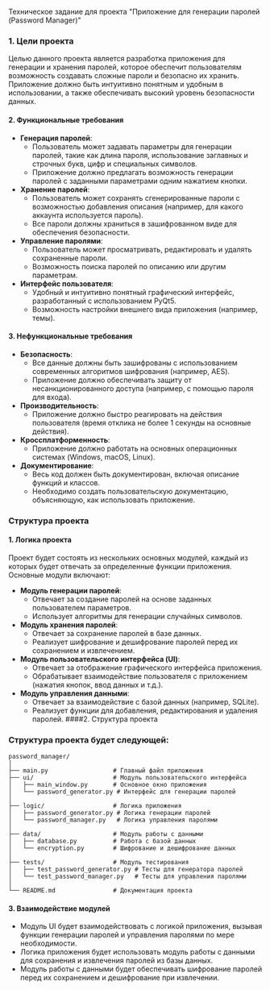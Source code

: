 Техническое задание для проекта "Приложение для генерации паролей (Password Manager)"
### 1. Цели проекта
Целью данного проекта является разработка приложения для генерации и хранения паролей, которое обеспечит пользователям возможность создавать сложные пароли и безопасно их хранить. Приложение должно быть интуитивно понятным и удобным в использовании, а также обеспечивать высокий уровень безопасности данных.
#### 2. Функциональные требования
- **Генерация паролей**:
  - Пользователь может задавать параметры для генерации паролей, такие как длина пароля, использование заглавных и строчных букв, цифр и специальных символов.
  - Приложение должно предлагать возможность генерации паролей с заданными параметрами одним нажатием кнопки.
- **Хранение паролей**:
  - Пользователь может сохранять сгенерированные пароли с возможностью добавления описания (например, для какого аккаунта используется пароль).
  - Все пароли должны храниться в зашифрованном виде для обеспечения безопасности.
- **Управление паролями**:
  - Пользователь может просматривать, редактировать и удалять сохраненные пароли.
  - Возможность поиска паролей по описанию или другим параметрам.
- **Интерфейс пользователя**:
  - Удобный и интуитивно понятный графический интерфейс, разработанный с использованием PyQt5.
  - Возможность настройки внешнего вида приложения (например, темы).
#### 3. Нефункциональные требования
- **Безопасность**:
  - Все данные должны быть зашифрованы с использованием современных алгоритмов шифрования (например, AES).
  - Приложение должно обеспечивать защиту от несанкционированного доступа (например, с помощью пароля для входа).
- **Производительность**:
  - Приложение должно быстро реагировать на действия пользователя (время отклика не более 1 секунды на основные действия).
- **Кроссплатформенность**:
  - Приложение должно работать на основных операционных системах (Windows, macOS, Linux).
- **Документирование**:
  - Весь код должен быть документирован, включая описание функций и классов.
  - Необходимо создать пользовательскую документацию, объясняющую, как использовать приложение.
### Структура проекта
#### 1. Логика проекта
Проект будет состоять из нескольких основных модулей, каждый из которых будет отвечать за определенные функции приложения. Основные модули включают:
- **Модуль генерации паролей**:
  - Отвечает за создание паролей на основе заданных пользователем параметров.
  - Использует алгоритмы для генерации случайных символов.
- **Модуль хранения паролей**:
  - Отвечает за сохранение паролей в базе данных.
  - Реализует шифрование и дешифрование паролей перед их сохранением и извлечением.
- **Модуль пользовательского интерфейса (UI)**:
  - Отвечает за отображение графического интерфейса приложения.
  - Обрабатывает взаимодействие пользователя с приложением (нажатия кнопок, ввод данных и т.д.).
- **Модуль управления данными**:
  - Отвечает за взаимодействие с базой данных (например, SQLite).
  - Реализует функции для добавления, редактирования и удаления паролей.
####2. Структура проекта
### Структура проекта будет следующей:


```
password_manager/
│
├── main.py                  # Главный файл приложения
├── ui/                      # Модуль пользовательского интерфейса
│   ├── main_window.py       # Основное окно приложения
│   └── password_generator.py # Интерфейс для генерации паролей
│
├── logic/                   # Логика приложения
│   ├── password_generator.py # Логика генерации паролей
│   └── password_manager.py   # Логика управления паролями
│
├── data/                    # Модуль работы с данными
│   ├── database.py          # Работа с базой данных
│   └── encryption.py        # Шифрование и дешифрование данных
│
├── tests/                   # Модуль тестирования
│   ├── test_password_generator.py # Тесты для генератора паролей
│   └── test_password_manager.py   # Тесты для управления паролями
│
└── README.md                # Документация проекта
```

#### 3. Взаимодействие модулей
- Модуль UI будет взаимодействовать с логикой приложения, вызывая функции генерации паролей и управления паролями по мере необходимости.
- Логика приложения будет использовать модуль работы с данными для сохранения и извлечения паролей из базы данных.
- Модуль работы с данными будет обеспечивать шифрование паролей перед их сохранением и дешифрование при извлечении.
